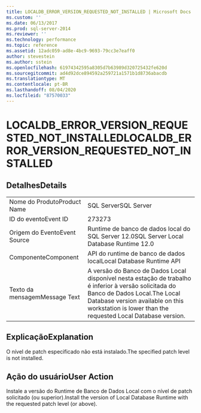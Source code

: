 ```yaml
---
title: LOCALDB_ERROR_VERSION_REQUESTED_NOT_INSTALLED | Microsoft Docs
ms.custom: ''
ms.date: 06/13/2017
ms.prod: sql-server-2014
ms.reviewer: ''
ms.technology: performance
ms.topic: reference
ms.assetid: 12adc059-ad8e-4bc9-9693-79cc3e7eaff0
author: stevestein
ms.author: sstein
ms.openlocfilehash: 61974342595a8305d7b63989d320725432fe620d
ms.sourcegitcommit: ad4d92dce894592a259721a1571b1d8736abacdb
ms.translationtype: MT
ms.contentlocale: pt-BR
ms.lasthandoff: 08/04/2020
ms.locfileid: "87570033"
---
```

# <a name="localdb_error_version_requested_not_installed"></a><span data-ttu-id="30e26-102">LOCALDB_ERROR_VERSION_REQUESTED_NOT_INSTALLED</span><span class="sxs-lookup"><span data-stu-id="30e26-102">LOCALDB_ERROR_VERSION_REQUESTED_NOT_INSTALLED</span></span>
    
## <a name="details"></a><span data-ttu-id="30e26-103">Detalhes</span><span class="sxs-lookup"><span data-stu-id="30e26-103">Details</span></span>  
  
|||  
|-|-|  
|<span data-ttu-id="30e26-104">Nome do Produto</span><span class="sxs-lookup"><span data-stu-id="30e26-104">Product Name</span></span>|<span data-ttu-id="30e26-105">SQL Server</span><span class="sxs-lookup"><span data-stu-id="30e26-105">SQL Server</span></span>|  
|<span data-ttu-id="30e26-106">ID do evento</span><span class="sxs-lookup"><span data-stu-id="30e26-106">Event ID</span></span>|<span data-ttu-id="30e26-107">273</span><span class="sxs-lookup"><span data-stu-id="30e26-107">273</span></span>|  
|<span data-ttu-id="30e26-108">Origem do Evento</span><span class="sxs-lookup"><span data-stu-id="30e26-108">Event Source</span></span>|<span data-ttu-id="30e26-109">Runtime de banco de dados local do SQL Server 12.0</span><span class="sxs-lookup"><span data-stu-id="30e26-109">SQL Server Local Database Runtime 12.0</span></span>|  
|<span data-ttu-id="30e26-110">Componente</span><span class="sxs-lookup"><span data-stu-id="30e26-110">Component</span></span>|<span data-ttu-id="30e26-111">API do runtime de banco de dados local</span><span class="sxs-lookup"><span data-stu-id="30e26-111">Local Database Runtime API</span></span>|  
|<span data-ttu-id="30e26-112">Texto da mensagem</span><span class="sxs-lookup"><span data-stu-id="30e26-112">Message Text</span></span>|<span data-ttu-id="30e26-113">A versão do Banco de Dados Local disponível nesta estação de trabalho é inferior à versão solicitada do Banco de Dados Local.</span><span class="sxs-lookup"><span data-stu-id="30e26-113">The Local Database version available on this workstation is lower than the requested Local Database version.</span></span>|  
  
## <a name="explanation"></a><span data-ttu-id="30e26-114">Explicação</span><span class="sxs-lookup"><span data-stu-id="30e26-114">Explanation</span></span>  
 <span data-ttu-id="30e26-115">O nível de patch especificado não está instalado.</span><span class="sxs-lookup"><span data-stu-id="30e26-115">The specified patch level is not installed.</span></span>  
  
## <a name="user-action"></a><span data-ttu-id="30e26-116">Ação do usuário</span><span class="sxs-lookup"><span data-stu-id="30e26-116">User Action</span></span>  
 <span data-ttu-id="30e26-117">Instale a versão do Runtime de Banco de Dados Local com o nível de patch solicitado (ou superior).</span><span class="sxs-lookup"><span data-stu-id="30e26-117">Install the version of Local Database Runtime with the requested patch level (or above).</span></span>  
  
  
